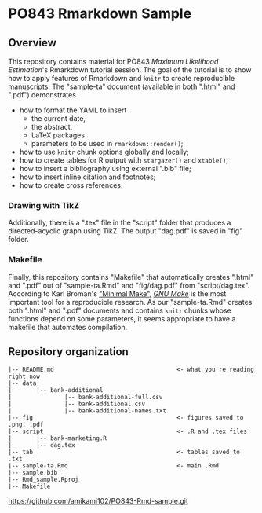 # PO843 Rmarkdown Sample

## Overview
This repository contains material for PO843 *Maximum Likelihood Estimation*'s Rmarkdown tutorial session. The goal of the tutorial is to show how to apply features of Rmarkdown and `knitr` to create reproducible manuscripts. The "sample-ta" document (available in both ".html" and ".pdf") demonstrates 

- how to format the YAML to insert
    - the current date,
    - the abstract,
    - LaTeX packages
    - parameters to be used in `rmarkdown::render()`; 
- how to use `knitr` chunk options globally and locally;
- how to create tables for R output with `stargazer()` and `xtable()`;
- how to insert a bibliography using external ".bib" file;
- how to insert inline citation and footnotes;
- how to create cross references.  

### Drawing with TikZ
Additionally, there is a ".tex" file in the "script" folder that produces a directed-acyclic graph using TikZ. The output "dag.pdf" is saved in "fig" folder. 

### Makefile
Finally, this repository contains "Makefile" that automatically creates ".html" and ".pdf" out of "sample-ta.Rmd" and "fig/dag.pdf" from "script/dag.tex". According to Karl Broman's ["Minimal Make"](http://kbroman.org/minimal_make/), [*GNU Make*](https://www.gnu.org/software/make/) is the most important tool for a reproducible research. As our "sample-ta.Rmd" creates both ".html" and ".pdf" documents and contains `knitr` chunks whose functions depend on some parameters, it seems appropriate to have a makefile that automates compilation. 


## Repository organization
```
|-- README.md                                   <- what you're reading right now
|-- data
|       |-- bank-additional
|               |-- bank-additional-full.csv
|               |-- bank-additional.csv
|               |-- bank-additional-names.txt
|-- fig                                         <- figures saved to .png, .pdf
|-- script                                      <- .R and .tex files
|       |-- bank-marketing.R                    
|       |-- dag.tex
|-- tab                                         <- tables saved to .txt  
|-- sample-ta.Rmd                               <- main .Rmd 
|-- sample.bib                                   
|-- Rmd_sample.Rproj                            
|-- Makefile                                    
```
https://github.com/amikami102/PO843-Rmd-sample.git 
